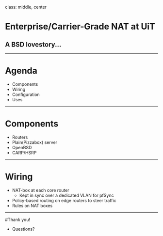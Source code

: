 class: middle, center
# Enterprise/Carrier-Grade NAT at UiT
## A BSD lovestory...

---

# Agenda
- Components
- Wiring
- Configuration
- Uses

---

# Components
- Routers
- Plain(Pizzabox) server
- OpenBSD
- CARP/HSRP

---

# Wiring
- NAT-box at each core router
    - Kept in sync over a dedicated VLAN for pfSync
- Policy-based routing on edge routers to steer traffic
- Rules on NAT boxes

---

#Thank you!
- Questions?
